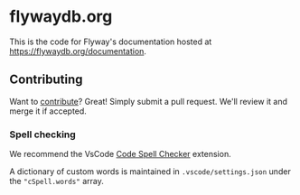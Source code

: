 # flywaydb.org

This is the code for Flyway's documentation hosted at <https://flywaydb.org/documentation>.

## Contributing

Want to [contribute](https://flywaydb.org/documentation/contribute/website/)? Great! Simply submit a pull request. We'll review it and merge it if accepted.

### Spell checking

We recommend the VsCode [Code Spell Checker](https://marketplace.visualstudio.com/items?itemName=streetsidesoftware.code-spell-checker) extension.

A dictionary of custom words is maintained in `.vscode/settings.json` under the `"cSpell.words"` array.